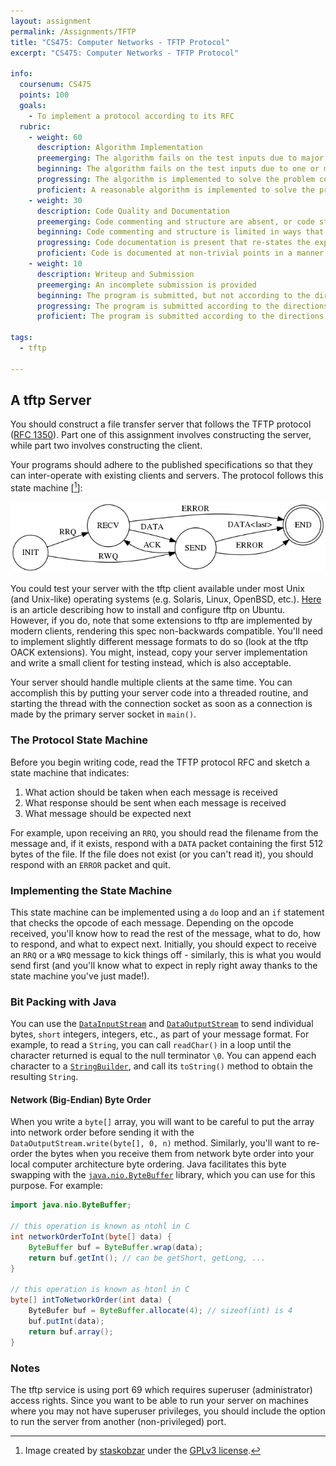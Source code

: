 ```yaml
---
layout: assignment
permalink: /Assignments/TFTP
title: "CS475: Computer Networks - TFTP Protocol"
excerpt: "CS475: Computer Networks - TFTP Protocol"

info:
  coursenum: CS475
  points: 100
  goals:
    - To implement a protocol according to its RFC
  rubric:
    - weight: 60
      description: Algorithm Implementation
      preemerging: The algorithm fails on the test inputs due to major issues, or the program fails to compile and/or run
      beginning: The algorithm fails on the test inputs due to one or more minor issues
      progressing: The algorithm is implemented to solve the problem correctly according to given test inputs, but would fail if executed in a general case due to a minor issue or omission in the algorithm design or implementation
      proficient: A reasonable algorithm is implemented to solve the problem which correctly solves the problem according to the given test inputs, and would be reasonably expected to solve the problem in the general case
    - weight: 30
      description: Code Quality and Documentation
      preemerging: Code commenting and structure are absent, or code structure departs significantly from best practice, and/or the code departs significantly from the style guide
      beginning: Code commenting and structure is limited in ways that reduce the readability of the program, and/or there are minor departures from the style guide
      progressing: Code documentation is present that re-states the explicit code definitions, and/or code is written that mostly adheres to the style guide
      proficient: Code is documented at non-trivial points in a manner that enhances the readability of the program, and code is written according to the style guide
    - weight: 10
      description: Writeup and Submission
      preemerging: An incomplete submission is provided
      beginning: The program is submitted, but not according to the directions in one or more ways (for example, because it is lacking a readme writeup)
      progressing: The program is submitted according to the directions with a minor omission or correction needed, and with at least superficial responses to the bolded questions throughout
      proficient: The program is submitted according to the directions, including a readme writeup describing the solution, and thoughtful answers to the bolded questions throughout
      
tags:
  - tftp
  
---
```


## A tftp Server
You should construct a file transfer server that follows the TFTP protocol ([RFC 1350](https://tools.ietf.org/html/rfc1350)). Part one of this assignment involves constructing the server, while part two involves constructing the client.

Your programs should adhere to the published specifications so that they can inter-operate with existing clients and servers.  The protocol follows this state machine \[[^1]\]:

![TFTP State Machine](https://raw.githubusercontent.com/staskobzar/tftp-ragel/master/doc/tftp_fsm.png)

You could test your server with the tftp client available under most Unix (and Unix-like) operating systems (e.g. Solaris, Linux, OpenBSD, etc.). [Here](https://linuxhint.com/install_tftp_server_ubuntu/) is an article describing how to install and configure tftp on Ubuntu.  However, if you do, note that some extensions to tftp are implemented by modern clients, rendering this spec non-backwards compatible. You'll need to implement slightly different message formats to do so (look at the tftp OACK extensions).  You might, instead, copy your server implementation and write a small client for testing instead, which is also acceptable.

Your server should handle multiple clients at the same time.  You can accomplish this by putting your server code into a threaded routine, and starting the thread with the connection socket as soon as a connection is made by the primary server socket in `main()`.  

### The Protocol State Machine

Before you begin writing code, read the TFTP protocol RFC and sketch a state machine that indicates:

1. What action should be taken when each message is received
2. What response should be sent when each message is received
3. What message should be expected next

For example, upon receiving an `RRQ`, you should read the filename from the message and, if it exists, respond with a `DATA` packet containing the first 512 bytes of the file.  If the file does not exist (or you can't read it), you should respond with an `ERROR` packet and quit.

### Implementing the State Machine

This state machine can be implemented using a `do` loop and an `if` statement that checks the opcode of each message.  Depending on the opcode received, you'll know how to read the rest of the message, what to do, how to respond, and what to expect next.  Initially, you should expect to receive an `RRQ` or a `WRQ` message to kick things off - similarly, this is what you would send first (and you'll know what to expect in reply right away thanks to the state machine you've just made!).  

### Bit Packing with Java

You can use the [`DataInputStream`](https://docs.oracle.com/en/java/javase/11/docs/api/java.base/java/io/DataInputStream.html) and [`DataOutputStream`](https://docs.oracle.com/javase/7/docs/api/java/io/DataOutputStream.html) to send individual bytes, `short` integers, integers, etc., as part of your message format.  For example, to read a `String`, you can call `readChar()` in a loop until the character returned is equal to the null terminator `\0`.  You can append each character to a [`StringBuilder`](https://docs.oracle.com/javase/7/docs/api/java/lang/StringBuilder.html), and call its `toString()` method to obtain the resulting `String`.

#### Network (Big-Endian) Byte Order

When you write a `byte[]` array, you will want to be careful to put the array into network order before sending it with the `DataOutputStream.write(byte[], 0, n)` method.  Similarly, you'll want to re-order the bytes when you receive them from network byte order into your local computer architecture byte ordering.  Java facilitates this byte swapping with the [`java.nio.ByteBuffer`](https://docs.oracle.com/en/java/javase/13/docs/api/java.base/java/nio/ByteBuffer.html) library, which you can use for this purpose.  For example:

```java
import java.nio.ByteBuffer;

// this operation is known as ntohl in C
int networkOrderToInt(byte[] data) {
    ByteBuffer buf = ByteBuffer.wrap(data);
    return buf.getInt(); // can be getShort, getLong, ...
}

// this operation is known as htonl in C
byte[] intToNetworkOrder(int data) {
    ByteBufer buf = ByteBuffer.allocate(4); // sizeof(int) is 4
    buf.putInt(data);
    return buf.array();
}
```

### Notes
The tftp service is using port 69 which requires superuser (administrator) access rights. Since you want to be able to run your server on machines where you may not have superuser privileges, you should include the option to run the server from another (non-privileged) port.

[^1]: Image created by [staskobzar](https://github.com/staskobzar) under the [GPLv3 license](http://www.gnu.org/licenses/gpl-3.0.en.html).
